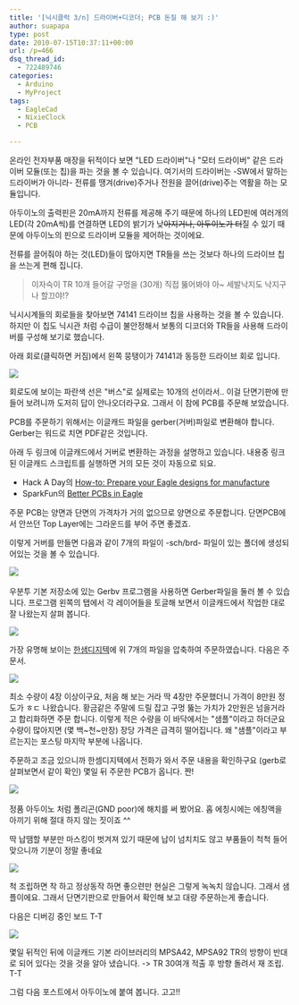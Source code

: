 ```yaml
---
title: '[닉시클럭 3/n] 드라이버+디코더; PCB 돈질 해 보기 :)'
author: suapapa
type: post
date: 2010-07-15T10:37:11+00:00
url: /p=466
dsq_thread_id:
  - 722489746
categories:
  - Arduino
  - MyProject
tags:
  - EagleCad
  - NixieClock
  - PCB

---
```

온라인 전자부품 매장을 뒤적이다 보면 "LED 드라이버"나 "모터 드라이버" 같은 드라이버 모듈(또는 칩)을 파는 것을 볼 수 있습니다. 여기서의 드라이버는 -SW에서 말하는 드라이버가 아니라- 전류를 땡겨(drive)주거나 전원을 끌어(drive)주는 역활을 하는 모듈입니다.

아두이노의 출력핀은 20mA까지 전류를 제공해 주기 때문에 하나의 LED핀에 여러개의 LED(각 20mA씩)를 연결하면 LED의 밝기가 낮<strike>아지거나, 아두이노가 터</strike>질 수 있기 때문에 아두이노의 핀으로 드라이버 모듈을 제어하는 것이에요.

전류를 끌어줘야 하는 것(LED)들이 많아지면 TR들을 쓰는 것보다 하나의 드라이브 칩을 쓰는게 편해 집니다.

> 이자슥이 TR 10개 들어갈 구멍을 (30개) 직접 뚫어봐야 아~ 세발낙지도 낙지구나 할끄야!?

닉시시계들의 회로들을 찾아보면 74141 드라이브 칩을 사용하는 것을 볼 수 있습니다. 하지만 이 칩도 닉시관 처럼 수급이 불안정해서 보통의 디코더와 TR들을 사용해 드라이버를 구성해 보기로 했습니다.

아래 회로(클릭하면 커짐)에서 왼쪽 뭉탱이가 74141과 동등한 드라이브 회로 입니다.

[![](https://homin.dev/asset/blog/image/nixie_bcd_decoer_sch.png)][1]

회로도에 보이는 파란색 선은 "버스"로 실제로는 10개의 선이라서.. 이걸 단면기판에 만들어 보려니까 도저히 답이 안나오더라구요. 그래서 이 참에 PCB를 주문해 보았습니다.

PCB를 주문하기 위해서는 이글캐드 파일을 gerber(거버)파일로 변환해야 합니다. Gerber는 워드로 치면 PDF같은 것입니다.

아래 두 링크에 이글캐드에서 거버로 변환하는 과정을 설명하고 있습니다. 내용중 링크된 이글캐드 스크립트를 실행하면 거의 모든 것이 자동으로 되요.

  * Hack A Day의 [How-to: Prepare your Eagle designs for manufacture][2]
  * SparkFun의 [Better PCBs in Eagle][3]

주문 PCB는 양면과 단면의 가격차가 거의 없으므로 양면으로 주문합니다. 단면PCB에서 안쓰던 Top Layer에는 그라운드를 부어 주면 좋겠죠.

이렇게 거버를 만들면 다음과 같이 7개의 파일이 -sch/brd- 파일이 있는 폴더에 생성되어있는 것을 볼 수 있습니다.

![](https://homin.dev/asset/blog/image/nixie_driver_gerber.png)  

우분투 기본 저장소에 있는 Gerbv 프로그램을 사용하면 Gerber파일을 둘러 볼 수 있습니다. 프로그램 왼쪽의 탭에서 각 레이어들을 토글해 보면서 이글캐드에서 작업한 대로 잘 나왔는지 살펴 봅니다.

![](https://homin.dev/asset/blog/image/nixie_driver_gerbv.png)

가장 유명해 보이는 [한샘디지텍][4]에 위 7개의 파일을 압축하여 주문하였습니다. 다음은 주문서.

![](https://homin.dev/asset/blog/image/nixie_driver_order_info.png)

최소 수량이 4장 이상이구요, 처음 해 보는 거라 딱 4장만 주문했더니 가격이 8만원 정도가 ㅎㄷ 나왔습니다. 황금같은 주말에 드릴 잡고 구멍 뚫는 가치가 2만원은 넘을거라고 합리화하면 주문 합니다. 이렇게 적은 수량을 이 바닥에서는 "샘플"이라고 하더군요 수량이 많아지면 (몇 백~천~만장) 장당 가격은 급격히 떨어집니다. 왜 "샘플"이라고 부르는지는 포스팅 마지막 부분에 나옵니다.

주문하고 조금 있으니까 한셈디지텍에서 전화가 와서 주문 내용을 확인하구요 (gerb로 살펴보면서 같이 확인) 몇일 뒤 주문한 PCB가 옵니다. 짠!

![](https://homin.dev/asset/blog/image/nixie_driver_01.jpg)  

정품 아두이노 처럼 폴리곤(GND poor)에 해치를 써 봤어요. 홉 에칭시에는 에칭액을 아끼기 위해 절대 하지 않는 짓이죠 ^^

딱 납땜할 부분만 마스킹이 벗겨져 있기 때문에 납이 넘치치도 않고 부품들이 척척 들어 맞으니까 기분이 정말 좋네요

![](https://homin.dev/asset/blog/image/nixie_driver_02.jpg)

척 조립하면 착 하고 정상동작 하면 좋으련만 현실은 그렇게 녹녹치 않습니다. 그래서 샘플이에요. 그래서 단면기판으로 만들어서 확인해 보고 대량 주문하는게 좋습니다.

다음은 디버깅 중인 보드 T-T

![](https://homin.dev/asset/blog/image/nixie_driver_03.jpg)

몇일 뒤적인 뒤에 이글캐드 기본 라이브러리의 MPSA42, MPSA92 TR의 방향이 반대로 되어 있다는 것을 것을 알아 냈습니다. -> TR 30여개 적출 후 방향 돌려서 재 조립. T-T

그럼 다음 포스트에서 아두이노에 붙여 봅니다. 고고!!

 [1]: https://homin.dev/asset/blog/image/nixie_bcd_decoer_sch.png
 [2]: http://hackaday.com/2009/01/15/how-to-prepare-your-eagle-designs-for-manufacture/
 [3]: http://www.sparkfun.com/commerce/tutorial_info.php?tutorials_id=115
 [4]: http://www.hsdgt.com/